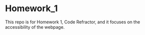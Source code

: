 # Homework_1
This repo is for Homework 1, Code Refractor, and it focuses on the accessibility of the webpage.
